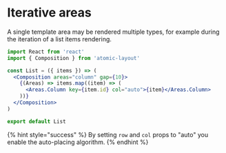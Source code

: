 # Iterative areas

A single template area may be rendered multiple types, for example during the iteration of a list items rendering.

```jsx
import React from 'react'
import { Composition } from 'atomic-layout'

const List = ({ items }) => (
  <Composition areas="column" gap={10}>
    {(Areas) => items.map((item) => (
      <Areas.Column key={item.id} col="auto">{item}</Areas.Column> 
    ))}
  </Composition>
)

export default List
```

{% hint style="success" %}
By setting `row` and `col` props to "auto" you enable the auto-placing algorithm.
{% endhint %}



